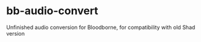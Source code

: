 # bb-audio-convert
Unfinished audio conversion for Bloodborne, for compatibility with old Shad version
